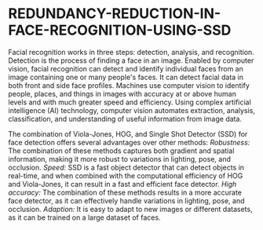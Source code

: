 # REDUNDANCY-REDUCTION-IN-FACE-RECOGNITION-USING-SSD

  Facial recognition works in three steps: detection, analysis, and recognition. Detection is the process of finding a face in an image. Enabled by computer vision, facial recognition can detect and identify individual faces from an image containing one or many people's faces. It can detect facial data in both front and side face profiles. Machines use computer vision to identify people, places, and things in images with accuracy at or above human levels and with much greater speed and efficiency. Using complex artificial intelligence (AI) technology, computer vision automates extraction, analysis, classification, and understanding of useful information from image data. 

The combination of Viola-Jones, HOG, and Single Shot Detector (SSD) for face detection offers several advantages over other methods:
*Robustness:* The combination of these methods captures both gradient and spatial information, making it more robust to variations in lighting, pose, and occlusion.
*Speed:* SSD is a fast object detector that can detect objects in real-time, and when combined with the computational efficiency of HOG and Viola-Jones, it can result in a fast and efficient face detector.
*High accuracy:* The combination of these methods results in a more accurate face detector, as it can effectively handle variations in lighting, pose, and occlusion.
*Adaption:* It is easy to adapt to new images or different datasets, as it can be trained on a large dataset of faces.
